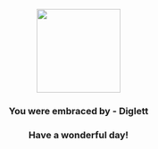 <p align="center">
    <img src="https://raw.githubusercontent.com/PokeAPI/sprites/master/sprites/pokemon/50.png" width="150" height="150">
</p>
<h3 align="center">You were embraced by - <b>Diglett</b></h3>
<h3 align="center">Have a wonderful day!</h3>
